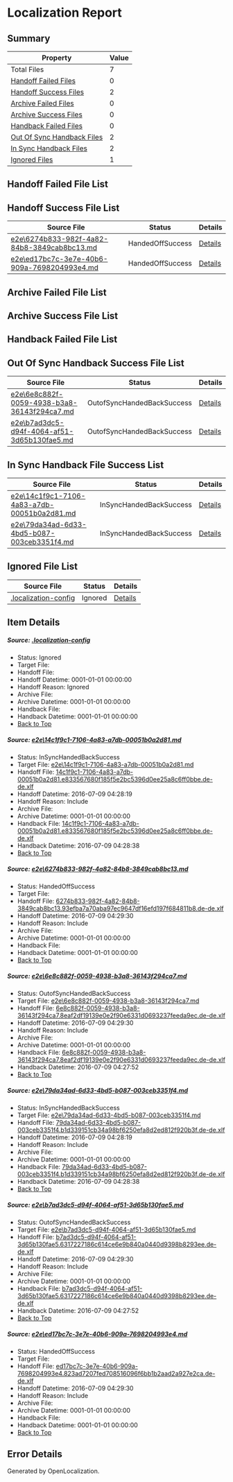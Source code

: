 # <a name='report-top'></a> Localization Report

## Summary
 Property | Value 
 -------- | ----- 
 Total Files | 7
[ Handoff Failed Files ](#handoff-failed-list)| 0
[ Handoff Success Files ](#handoff-success-list)| 2
[ Archive Failed Files ](#archive-failed-list)| 0
[ Archive Success Files ](#archive-success-list)| 0
[ Handback Failed Files ](#handback-failed-list)| 0
[ Out Of Sync Handback Files ](#outofsync-handback-success-list)| 2
[ In Sync Handback Files ](#insync-handback-success-list)| 2
[ Ignored Files ](#ignored-list)| 1

## <a name='handoff-failed-list'></a> Handoff Failed File List

## <a name='handoff-success-list'></a> Handoff Success File List
 Source File | Status | Details 
 ----------- | ------ | ------- 
 [e2e\6274b833-982f-4a82-84b8-3849cab8bc13.md](https://github.com/OpenLocalizationTestOrg/oltest/blob/09bd949d2ba2fb9acb01c9e988e481aabfa555e2/e2e/6274b833-982f-4a82-84b8-3849cab8bc13.md) | HandedOffSuccess | [Details](#4f9bb2a62db16d463c3371ed8a2cf8ca7ca9b1392)
 [e2e\ed17bc7c-3e7e-40b6-909a-7698204993e4.md](https://github.com/OpenLocalizationTestOrg/oltest/blob/eb8e9336582c0b451b8c786a841b523cb5c522f2/e2e/ed17bc7c-3e7e-40b6-909a-7698204993e4.md) | HandedOffSuccess | [Details](#03f28117f6625bd51b5fc4676dbd118e81d12f756)

## <a name='archive-failed-list'></a> Archive Failed File List

## <a name='archive-success-list'></a> Archive Success File List

## <a name='handback-failed-list'></a> Handback Failed File List

## <a name='outofsync-handback-success-list'></a> Out Of Sync Handback Success File List
 Source File | Status | Details 
 ----------- | ------ | ------- 
 [e2e\6e8c882f-0059-4938-b3a8-36143f294ca7.md](https://github.com/OpenLocalizationTestOrg/oltest/blob/3d8f9f9eb9d5a303d1f4b31f6addc1d1dcfacf83/e2e/6e8c882f-0059-4938-b3a8-36143f294ca7.md) | OutofSyncHandedBackSuccess | [Details](#c465c61d10c1f236eddcacdf5295d432ea93e45e3)
 [e2e\b7ad3dc5-d94f-4064-af51-3d65b130fae5.md](https://github.com/OpenLocalizationTestOrg/oltest/blob/3d8f9f9eb9d5a303d1f4b31f6addc1d1dcfacf83/e2e/b7ad3dc5-d94f-4064-af51-3d65b130fae5.md) | OutofSyncHandedBackSuccess | [Details](#93ef6512b98eb5078212a4c47a6338bd580aa6755)

## <a name='insync-handback-success-list'></a> In Sync Handback File Success List
 Source File | Status | Details 
 ----------- | ------ | ------- 
 [e2e\14c1f9c1-7106-4a83-a7db-00051b0a2d81.md](https://github.com/OpenLocalizationTestOrg/oltest/blob/d58e068a9966f0356867abf0eab091f654df7b5b/e2e/14c1f9c1-7106-4a83-a7db-00051b0a2d81.md) | InSyncHandedBackSuccess | [Details](#8618500232c24fc355d828b2f088be0438eb67ae1)
 [e2e\79da34ad-6d33-4bd5-b087-003ceb3351f4.md](https://github.com/OpenLocalizationTestOrg/oltest/blob/d58e068a9966f0356867abf0eab091f654df7b5b/e2e/79da34ad-6d33-4bd5-b087-003ceb3351f4.md) | InSyncHandedBackSuccess | [Details](#9785d5e588e4ff42c9e05b6f3d9d3440a20c978c4)

## <a name='ignored-list'></a> Ignored File List
 Source File | Status | Details 
 ----------- | ------ | ------- 
 [.localization-config](https://github.com/OpenLocalizationTestOrg/oltest/blob/09bd949d2ba2fb9acb01c9e988e481aabfa555e2/.localization-config) | Ignored | [Details](#3d4f252ac210baf56311d7e97dcc2db10974dbd20)

## Item Details
##### <a name='3d4f252ac210baf56311d7e97dcc2db10974dbd20'></a> Source: [.localization-config](https://github.com/OpenLocalizationTestOrg/oltest/blob/09bd949d2ba2fb9acb01c9e988e481aabfa555e2/.localization-config)
* Status: Ignored
* Target File: 
* Handoff File: 
* Handoff Datetime: 0001-01-01 00:00:00
* Handoff Reason: Ignored
* Archive File: 
* Archive Datetime: 0001-01-01 00:00:00
* Handback File: 
* Handback Datetime: 0001-01-01 00:00:00
* [Back to Top](#report-top)

##### <a name='8618500232c24fc355d828b2f088be0438eb67ae1'></a> Source: [e2e\14c1f9c1-7106-4a83-a7db-00051b0a2d81.md](https://github.com/OpenLocalizationTestOrg/oltest/blob/d58e068a9966f0356867abf0eab091f654df7b5b/e2e/14c1f9c1-7106-4a83-a7db-00051b0a2d81.md)
* Status: InSyncHandedBackSuccess
* Target File: [e2e\14c1f9c1-7106-4a83-a7db-00051b0a2d81.md](https://github.com/OpenLocalizationTestOrg/oltest-dede-fly/blob/80586191a915b36860309f01b536eeccc3588f3d/e2e/14c1f9c1-7106-4a83-a7db-00051b0a2d81.md)
* Handoff File: [14c1f9c1-7106-4a83-a7db-00051b0a2d81.e833567680f185f5e2bc5396d0ee25a8c6ff0bbe.de-de.xlf](https://github.com/OpenLocalizationTestOrg/olhandoff-e2e/blob/732648376cf16810a9467a5525cf542a9a5de64f/ol-handoff/OpenLocalizationTestOrg/oltest-dede-fly/ci/ht/14c1f9c1-7106-4a83-a7db-00051b0a2d81.e833567680f185f5e2bc5396d0ee25a8c6ff0bbe.de-de.xlf)
* Handoff Datetime: 2016-07-09 04:28:19
* Handoff Reason: Include
* Archive File: 
* Archive Datetime: 0001-01-01 00:00:00
* Handback File: [14c1f9c1-7106-4a83-a7db-00051b0a2d81.e833567680f185f5e2bc5396d0ee25a8c6ff0bbe.de-de.xlf](https://github.com/OpenLocalizationTestOrg/olhandback-e2e/blob/6254b14ce0ba8ca119f896d294943a957cd15b25/ol-handback/OpenLocalizationTestOrg/oltest-dede-fly/ci/ht/14c1f9c1-7106-4a83-a7db-00051b0a2d81.e833567680f185f5e2bc5396d0ee25a8c6ff0bbe.de-de.xlf)
* Handback Datetime: 2016-07-09 04:28:38
* [Back to Top](#report-top)

##### <a name='4f9bb2a62db16d463c3371ed8a2cf8ca7ca9b1392'></a> Source: [e2e\6274b833-982f-4a82-84b8-3849cab8bc13.md](https://github.com/OpenLocalizationTestOrg/oltest/blob/09bd949d2ba2fb9acb01c9e988e481aabfa555e2/e2e/6274b833-982f-4a82-84b8-3849cab8bc13.md)
* Status: HandedOffSuccess
* Target File: 
* Handoff File: [6274b833-982f-4a82-84b8-3849cab8bc13.93efba7a70aba97ec9647df16efd197f684811b8.de-de.xlf](https://github.com/OpenLocalizationTestOrg/olhandoff-e2e/blob/a21a7e76d366061341015615a3fe79bdb8b1c953/ol-handoff/OpenLocalizationTestOrg/oltest-dede-fly/ci/ht/6274b833-982f-4a82-84b8-3849cab8bc13.93efba7a70aba97ec9647df16efd197f684811b8.de-de.xlf)
* Handoff Datetime: 2016-07-09 04:29:30
* Handoff Reason: Include
* Archive File: 
* Archive Datetime: 0001-01-01 00:00:00
* Handback File: 
* Handback Datetime: 0001-01-01 00:00:00
* [Back to Top](#report-top)

##### <a name='c465c61d10c1f236eddcacdf5295d432ea93e45e3'></a> Source: [e2e\6e8c882f-0059-4938-b3a8-36143f294ca7.md](https://github.com/OpenLocalizationTestOrg/oltest/blob/3d8f9f9eb9d5a303d1f4b31f6addc1d1dcfacf83/e2e/6e8c882f-0059-4938-b3a8-36143f294ca7.md)
* Status: OutofSyncHandedBackSuccess
* Target File: [e2e\6e8c882f-0059-4938-b3a8-36143f294ca7.md](https://github.com/OpenLocalizationTestOrg/oltest-dede-fly/blob/92b434a9e6c728a25f10d105dc2c007690072e7a/e2e/6e8c882f-0059-4938-b3a8-36143f294ca7.md)
* Handoff File: [6e8c882f-0059-4938-b3a8-36143f294ca7.8eaf2df19139e0e2f90e6331d0693237feeda9ec.de-de.xlf](https://github.com/OpenLocalizationTestOrg/olhandoff-e2e/blob/a21a7e76d366061341015615a3fe79bdb8b1c953/ol-handoff/OpenLocalizationTestOrg/oltest-dede-fly/ci/ht/6e8c882f-0059-4938-b3a8-36143f294ca7.8eaf2df19139e0e2f90e6331d0693237feeda9ec.de-de.xlf)
* Handoff Datetime: 2016-07-09 04:29:30
* Handoff Reason: Include
* Archive File: 
* Archive Datetime: 0001-01-01 00:00:00
* Handback File: [6e8c882f-0059-4938-b3a8-36143f294ca7.8eaf2df19139e0e2f90e6331d0693237feeda9ec.de-de.xlf](https://github.com/OpenLocalizationTestOrg/olhandback-e2e/blob/adba54cd8930bb4a5c07c75e3d466c19ae101246/ol-handback/OpenLocalizationTestOrg/oltest-dede-fly/ci/high/6e8c882f-0059-4938-b3a8-36143f294ca7.8eaf2df19139e0e2f90e6331d0693237feeda9ec.de-de.xlf)
* Handback Datetime: 2016-07-09 04:27:52
* [Back to Top](#report-top)

##### <a name='9785d5e588e4ff42c9e05b6f3d9d3440a20c978c4'></a> Source: [e2e\79da34ad-6d33-4bd5-b087-003ceb3351f4.md](https://github.com/OpenLocalizationTestOrg/oltest/blob/d58e068a9966f0356867abf0eab091f654df7b5b/e2e/79da34ad-6d33-4bd5-b087-003ceb3351f4.md)
* Status: InSyncHandedBackSuccess
* Target File: [e2e\79da34ad-6d33-4bd5-b087-003ceb3351f4.md](https://github.com/OpenLocalizationTestOrg/oltest-dede-fly/blob/80586191a915b36860309f01b536eeccc3588f3d/e2e/79da34ad-6d33-4bd5-b087-003ceb3351f4.md)
* Handoff File: [79da34ad-6d33-4bd5-b087-003ceb3351f4.b1d339151cb34a98bf6250efa8d2ed812f920b3f.de-de.xlf](https://github.com/OpenLocalizationTestOrg/olhandoff-e2e/blob/732648376cf16810a9467a5525cf542a9a5de64f/ol-handoff/OpenLocalizationTestOrg/oltest-dede-fly/ci/ht/79da34ad-6d33-4bd5-b087-003ceb3351f4.b1d339151cb34a98bf6250efa8d2ed812f920b3f.de-de.xlf)
* Handoff Datetime: 2016-07-09 04:28:19
* Handoff Reason: Include
* Archive File: 
* Archive Datetime: 0001-01-01 00:00:00
* Handback File: [79da34ad-6d33-4bd5-b087-003ceb3351f4.b1d339151cb34a98bf6250efa8d2ed812f920b3f.de-de.xlf](https://github.com/OpenLocalizationTestOrg/olhandback-e2e/blob/6254b14ce0ba8ca119f896d294943a957cd15b25/ol-handback/OpenLocalizationTestOrg/oltest-dede-fly/ci/ht/79da34ad-6d33-4bd5-b087-003ceb3351f4.b1d339151cb34a98bf6250efa8d2ed812f920b3f.de-de.xlf)
* Handback Datetime: 2016-07-09 04:28:38
* [Back to Top](#report-top)

##### <a name='93ef6512b98eb5078212a4c47a6338bd580aa6755'></a> Source: [e2e\b7ad3dc5-d94f-4064-af51-3d65b130fae5.md](https://github.com/OpenLocalizationTestOrg/oltest/blob/3d8f9f9eb9d5a303d1f4b31f6addc1d1dcfacf83/e2e/b7ad3dc5-d94f-4064-af51-3d65b130fae5.md)
* Status: OutofSyncHandedBackSuccess
* Target File: [e2e\b7ad3dc5-d94f-4064-af51-3d65b130fae5.md](https://github.com/OpenLocalizationTestOrg/oltest-dede-fly/blob/92b434a9e6c728a25f10d105dc2c007690072e7a/e2e/b7ad3dc5-d94f-4064-af51-3d65b130fae5.md)
* Handoff File: [b7ad3dc5-d94f-4064-af51-3d65b130fae5.6317227186c614ce6e9b840a0440d9398b8293ee.de-de.xlf](https://github.com/OpenLocalizationTestOrg/olhandoff-e2e/blob/a21a7e76d366061341015615a3fe79bdb8b1c953/ol-handoff/OpenLocalizationTestOrg/oltest-dede-fly/ci/ht/b7ad3dc5-d94f-4064-af51-3d65b130fae5.6317227186c614ce6e9b840a0440d9398b8293ee.de-de.xlf)
* Handoff Datetime: 2016-07-09 04:29:30
* Handoff Reason: Include
* Archive File: 
* Archive Datetime: 0001-01-01 00:00:00
* Handback File: [b7ad3dc5-d94f-4064-af51-3d65b130fae5.6317227186c614ce6e9b840a0440d9398b8293ee.de-de.xlf](https://github.com/OpenLocalizationTestOrg/olhandback-e2e/blob/adba54cd8930bb4a5c07c75e3d466c19ae101246/ol-handback/OpenLocalizationTestOrg/oltest-dede-fly/ci/high/b7ad3dc5-d94f-4064-af51-3d65b130fae5.6317227186c614ce6e9b840a0440d9398b8293ee.de-de.xlf)
* Handback Datetime: 2016-07-09 04:27:52
* [Back to Top](#report-top)

##### <a name='03f28117f6625bd51b5fc4676dbd118e81d12f756'></a> Source: [e2e\ed17bc7c-3e7e-40b6-909a-7698204993e4.md](https://github.com/OpenLocalizationTestOrg/oltest/blob/eb8e9336582c0b451b8c786a841b523cb5c522f2/e2e/ed17bc7c-3e7e-40b6-909a-7698204993e4.md)
* Status: HandedOffSuccess
* Target File: 
* Handoff File: [ed17bc7c-3e7e-40b6-909a-7698204993e4.823ad7207fed708516096f6bb1b2aad2a927e2ca.de-de.xlf](https://github.com/OpenLocalizationTestOrg/olhandoff-e2e/blob/a21a7e76d366061341015615a3fe79bdb8b1c953/ol-handoff/OpenLocalizationTestOrg/oltest-dede-fly/ci/ht/ed17bc7c-3e7e-40b6-909a-7698204993e4.823ad7207fed708516096f6bb1b2aad2a927e2ca.de-de.xlf)
* Handoff Datetime: 2016-07-09 04:29:30
* Handoff Reason: Include
* Archive File: 
* Archive Datetime: 0001-01-01 00:00:00
* Handback File: 
* Handback Datetime: 0001-01-01 00:00:00
* [Back to Top](#report-top)


## Error Details

Generated by OpenLocalization.
